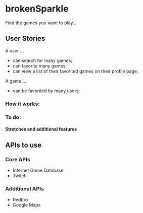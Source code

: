 # brokenSparkle
Find the games you want to play...

## User Stories
A user ...
* can search for many games;
* can favorite many games;
* can view a list of their favorited games on their profile page;

A game ...
* can be favorited by many users;


### How it works:

### To do:

#### Stretches and additional features

## APIs to use

### Core APIs
* Internet Game Database
* Twitch

### Additional APIs
* Redbox
* Google Maps